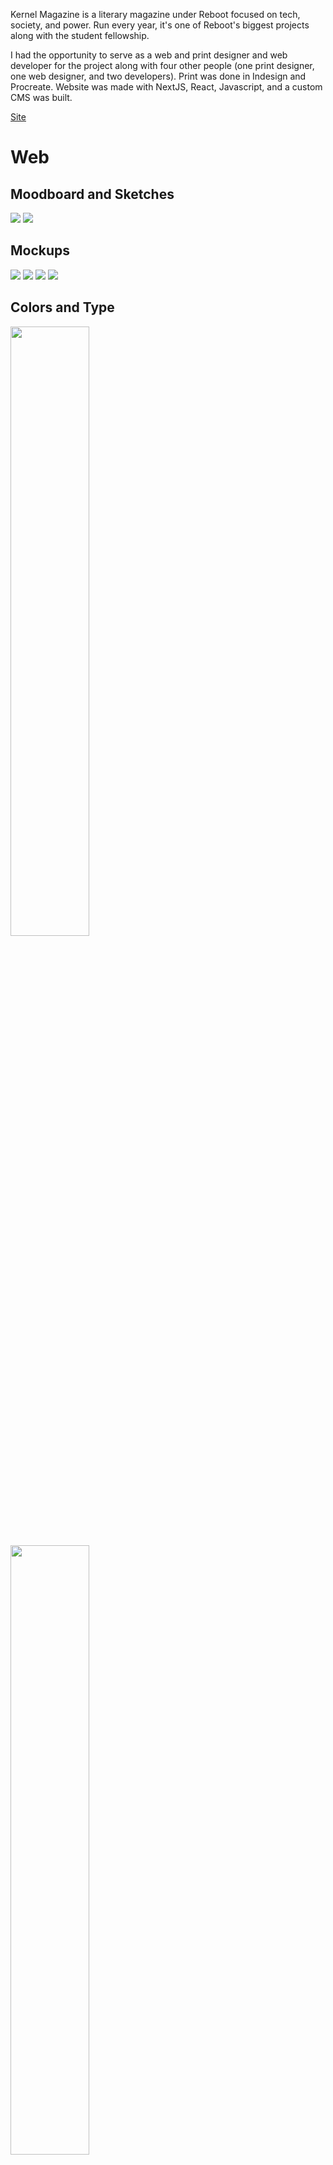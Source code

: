 Kernel Magazine is a literary magazine under Reboot focused on tech, society, and power. Run every year, it's one of Reboot's biggest projects along with the student fellowship.

I had the opportunity to serve as a web and print designer and web developer for the project along with four other people (one print designer, one web designer, and two developers). Print was done in Indesign and Procreate. Website was made with NextJS, React, Javascript, and a custom CMS was built.

<p class="links">
<a href="https://www.kernelmag.io/">Site</a>
</p>

# Web

## Moodboard and Sketches

<img src="/projects/kernel/images/moodboard1.png">

<img src="/projects/kernel/images/moodboard2.png">

## Mockups

<img src="/projects/kernel/images/layout.png">
<img src="/projects/kernel/images/about.png">
<img src="/projects/kernel/images/articles.png">
<img src="/projects/kernel/images/people.png">

## Colors and Type

<img src="/projects/kernel/images/type.png" width="50%">
<img src="/projects/kernel/images/color.png" width="50%" style="align-self:baseline">

## Print

<img src="/projects/kernel/images/mockup.png" width="100%" >

<img src="/projects/kernel/images/1.png" >

<img src="/projects/kernel/images/2.png" >

<img src="/projects/kernel/images/3.png" >
